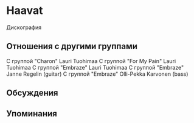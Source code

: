 # Haavat

Дискография

## Отношения с другими группами

C группой "Charon" Lauri Tuohimaa
C группой "For My Pain" Lauri Tuohimaa
C группой "Embraze" Lauri Tuohimaa
C группой "Embraze" Janne Regelin (guitar)
C группой "Embraze" Olli-Pekka Karvonen (bass)

## Обсуждения


## Упоминания

